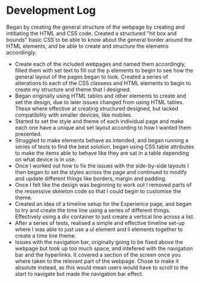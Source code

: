<h1>Development Log</h1>
Began by creating the general structure of the webpage by creating and intitiating the HTML and CSS code.
Created a structured "hit box and bounds" basic CSS to be able to know about the
general border around the HTML elements, and be able to create and structure the elemetns accordingly.
<ul>
    <li>
        Create each of the included webpages and named them accordingly, filled them with set text to fill out the p elements to begin to see how the general layout of the pages began to look.
        Created a series of alterations to each of the CSS classess and HTML elements to begin to create my structure and theme that I designed.
    </li>
    <li>
        Began originally using HTML tables and other elements to create and set the design, due to later issues
        changed from using HTML tables. These where effective at creating structured designed, but lacked compatibility with smaller devices, like mobiles.
    </li>
    <li>
        Started to set the style and theme of each individual page and make each one have a unique and set layout according to how I wanted them presented.
    </li>
    <li>
        Struggled to make elements behave as intended, and began running a series of tests to find the best solution, began using CSS table attributes
        to make the items able to behave like they are sat in a table depending on what device is in use.
    </li>
    <li>
        Once I worked out how to fix the issues with the side-by-side layouts I then began to set the styles across the page and continued to modify and update
        different things like borders, margin and padding.
    </li>
    <li>
        Once I felt like the design was beginning to work out I removed parts of the ressessive skeleton code so that I could begin to customise the theme.
    </li>
    <li>
        Created an idea of a timeline setup for the Experience page, and began to try and create the time line using a series of different things. Effectively using a div container to just create a vertical line across a list.
    </li>
    <li>
        After a series of tests, realised a simple and effective timeline set-up where I was able to just use a ul element and li elements together to create a time line theme.
    </li>
    <li>
        Issues with the navigation bar, originally going to be fixed above the webpage but took up too much space, and intefered with the navigation bar and the hyperlinks. It covered a section of the screen once you where taken to the relevant part of the webpage.
        Chose to make it absolute instead, as this would mean users would have to scroll to the start to navigate but made the navigation bar effect.
    </li>
</ul>
